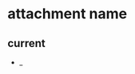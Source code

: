 # attachment name

## current
* <id>_<title>.<ext>

## should
* <yyyy_MM_ddThh_mm_ss>_<name>_<id>.<relevant file extension> 
* please find more information in tree.md file
